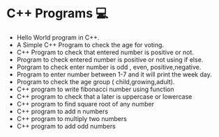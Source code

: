 # C++ Programs 💻
- Hello World program in C++.
- A Simple C++ Program to check the age for voting.
- C++ Program to check that entered number is positive or not.
- Program to check entered number is positive or not using if else.
- Porgram to check enter number is odd , even, positive,negative.
- Program to enter number between 1-7 and it will print the week day.
- Program to check the age group ( child,growing,adult).
- C++ program to write fibonacci number using function
- C++ program to check that a later is uppercase or lowercase
- C++ program to find square root of any number
- C++ program to add n numbers
- C++ program to multiply two numbers
- C++ program to add odd numbers 
